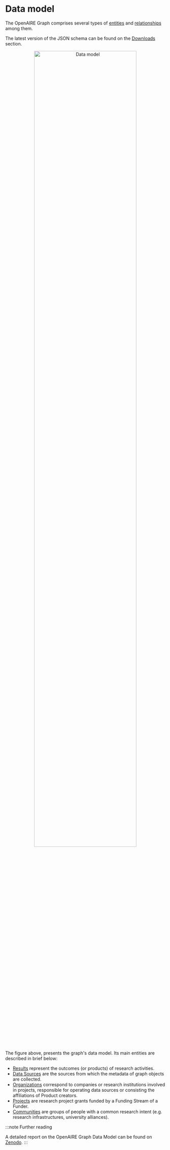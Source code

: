 # Data model

The OpenAIRE Graph comprises several types of [entities](../category/entities) and [relationships](./relationships) among them.

The latest version of the JSON schema can be found on the [Downloads](../downloads/full-graph) section.

<p align="center">
    <img loading="lazy" alt="Data model" src={require('../assets/img/data-model.png').default} width="80%" className="img_node_modules-@docusaurus-theme-classic-lib-theme-MDXComponents-Img-styles-module"/>
</p>

The figure above, presents the graph's data model. 
Its main entities are described in brief below:

* [Results](entities/result) represent the outcomes (or products) of research activities.
* [Data Sources](entities/data-source) are the sources from which the metadata of graph objects are collected. 
* [Organizations](entities/organization) correspond to companies or research institutions involved in projects,
responsible for operating data sources or consisting the affiliations of Product creators.
* [Projects](entities/project) are research project grants funded by a Funding Stream of a Funder.
* [Communities](entities/community) are groups of people with a common research intent (e.g. research infrastructures, university alliances).

:::note Further reading

A detailed report on the OpenAIRE Graph Data Model can be found on [Zenodo](https://zenodo.org/record/2643199).
:::

